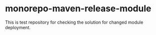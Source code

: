 # monorepo-maven-release-module
This is test repository for checking the solution for changed module deployment.

